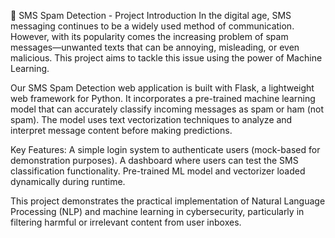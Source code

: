 📱 SMS Spam Detection - Project Introduction
In the digital age, SMS messaging continues to be a widely used method of communication. However, with its popularity comes the increasing problem of spam messages—unwanted texts that can be annoying, misleading, or even malicious. This project aims to tackle this issue using the power of Machine Learning.

Our SMS Spam Detection web application is built with Flask, a lightweight web framework for Python. It incorporates a pre-trained machine learning model that can accurately classify incoming messages as spam or ham (not spam). The model uses text vectorization techniques to analyze and interpret message content before making predictions.

Key Features:
    A simple login system to authenticate users (mock-based for demonstration purposes).
    A dashboard where users can test the SMS classification functionality.
    Pre-trained ML model and vectorizer loaded dynamically during runtime.

This project demonstrates the practical implementation of Natural Language Processing (NLP) and machine learning in cybersecurity, particularly in filtering harmful or irrelevant content from user inboxes.
